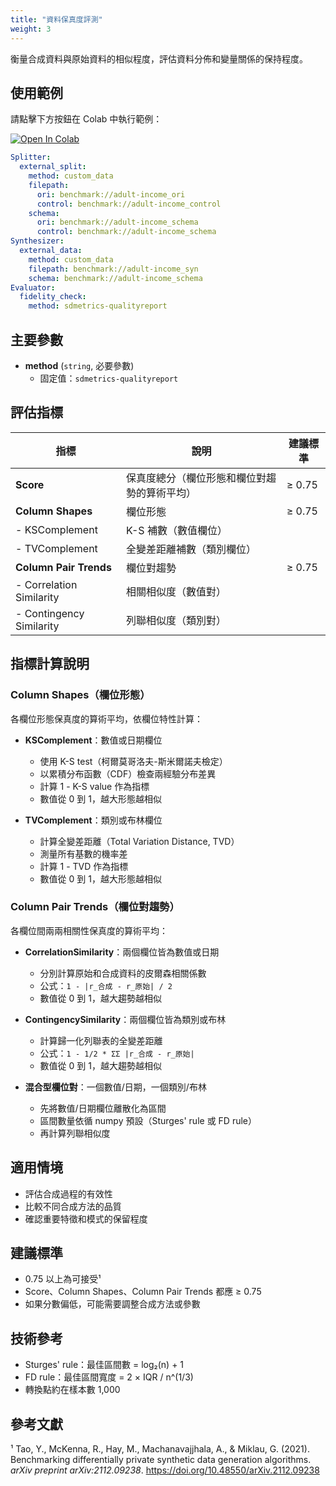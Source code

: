 ```yaml
---
title: "資料保真度評測"
weight: 3
---
```


衡量合成資料與原始資料的相似程度，評估資料分佈和變量關係的保持程度。

## 使用範例

請點擊下方按鈕在 Colab 中執行範例：

[![Open In Colab](https://colab.research.google.com/assets/colab-badge.svg)](https://colab.research.google.com/github/nics-tw/petsard/blob/main/demo/petsard-yaml/evaluator-yaml/fidelity.ipynb)

```yaml
Splitter:
  external_split:
    method: custom_data
    filepath:
      ori: benchmark://adult-income_ori
      control: benchmark://adult-income_control
    schema:
      ori: benchmark://adult-income_schema
      control: benchmark://adult-income_schema
Synthesizer:
  external_data:
    method: custom_data
    filepath: benchmark://adult-income_syn
    schema: benchmark://adult-income_schema
Evaluator:
  fidelity_check:
    method: sdmetrics-qualityreport
```

## 主要參數

- **method** (`string`, 必要參數)
  - 固定值：`sdmetrics-qualityreport`

## 評估指標

| 指標 | 說明 | 建議標準 |
|-----|------|---------|
| **Score** | 保真度總分（欄位形態和欄位對趨勢的算術平均） | ≥ 0.75 |
| **Column Shapes** | 欄位形態 | ≥ 0.75 |
| - KSComplement | K-S 補數（數值欄位） | |
| - TVComplement | 全變差距離補數（類別欄位） | |
| **Column Pair Trends** | 欄位對趨勢 | ≥ 0.75 |
| - Correlation Similarity | 相關相似度（數值對） | |
| - Contingency Similarity | 列聯相似度（類別對） | |

## 指標計算說明

### Column Shapes（欄位形態）
各欄位形態保真度的算術平均，依欄位特性計算：

- **KSComplement**：數值或日期欄位
  - 使用 K-S test（柯爾莫哥洛夫-斯米爾諾夫檢定）
  - 以累積分布函數（CDF）檢查兩經驗分布差異
  - 計算 1 - K-S value 作為指標
  - 數值從 0 到 1，越大形態越相似

- **TVComplement**：類別或布林欄位
  - 計算全變差距離（Total Variation Distance, TVD）
  - 測量所有基數的機率差
  - 計算 1 - TVD 作為指標
  - 數值從 0 到 1，越大形態越相似

### Column Pair Trends（欄位對趨勢）
各欄位間兩兩相關性保真度的算術平均：

- **CorrelationSimilarity**：兩個欄位皆為數值或日期
  - 分別計算原始和合成資料的皮爾森相關係數
  - 公式：`1 - |r_合成 - r_原始| / 2`
  - 數值從 0 到 1，越大趨勢越相似

- **ContingencySimilarity**：兩個欄位皆為類別或布林
  - 計算歸一化列聯表的全變差距離
  - 公式：`1 - 1/2 * ΣΣ |r_合成 - r_原始|`
  - 數值從 0 到 1，越大趨勢越相似

- **混合型欄位對**：一個數值/日期，一個類別/布林
  - 先將數值/日期欄位離散化為區間
  - 區間數量依循 numpy 預設（Sturges' rule 或 FD rule）
  - 再計算列聯相似度

## 適用情境

- 評估合成過程的有效性
- 比較不同合成方法的品質
- 確認重要特徵和模式的保留程度

## 建議標準

- 0.75 以上為可接受¹
- Score、Column Shapes、Column Pair Trends 都應 ≥ 0.75
- 如果分數偏低，可能需要調整合成方法或參數

## 技術參考

- Sturges' rule：最佳區間數 = log₂(n) + 1
- FD rule：最佳區間寬度 = 2 × IQR / n^(1/3)
- 轉換點約在樣本數 1,000

## 參考文獻

¹ Tao, Y., McKenna, R., Hay, M., Machanavajjhala, A., & Miklau, G. (2021). Benchmarking differentially private synthetic data generation algorithms. *arXiv preprint arXiv:2112.09238*. https://doi.org/10.48550/arXiv.2112.09238